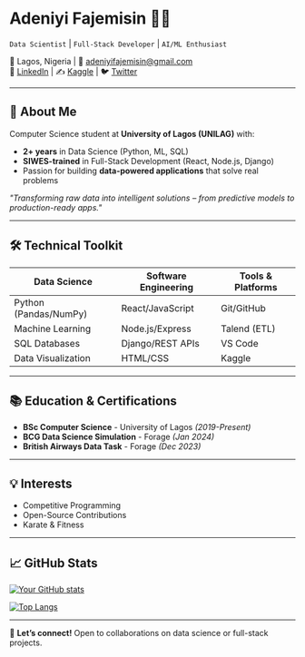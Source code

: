 # Adeniyi Fajemisin 👨‍💻

`Data Scientist` | `Full-Stack Developer` | `AI/ML Enthusiast`

📍 Lagos, Nigeria | 📧 [adeniyifajemisin@gmail.com](mailto:adeniyifajemisin@gmail.com)  
🔗 [LinkedIn](https://linkedin.com/in/adeniyi-fajemisin-326bb2229) | ✍️ [Kaggle](https://www.kaggle.com/fajemisinadeniyi/) | 🐦 [Twitter](https://x.com/neecrownsmith)

---

## 🚀 About Me
Computer Science student at **University of Lagos (UNILAG)** with:
- **2+ years** in Data Science (Python, ML, SQL)
- **SIWES-trained** in Full-Stack Development (React, Node.js, Django)
- Passion for building **data-powered applications** that solve real problems

*"Transforming raw data into intelligent solutions – from predictive models to production-ready apps."*

---

## 🛠️ Technical Toolkit

| **Data Science**       | **Software Engineering** | **Tools & Platforms**  |
|------------------------|--------------------------|------------------------|
| Python (Pandas/NumPy)  | React/JavaScript        | Git/GitHub            |
| Machine Learning       | Node.js/Express         | Talend (ETL)          |
| SQL Databases          | Django/REST APIs        | VS Code               |
| Data Visualization     | HTML/CSS                | Kaggle                |


---

## 📚 Education & Certifications
- **BSc Computer Science** - University of Lagos *(2019-Present)*  
- **BCG Data Science Simulation** - Forage *(Jan 2024)*  
- **British Airways Data Task** - Forage *(Dec 2023)*  

---

## 💡 Interests
- Competitive Programming
- Open-Source Contributions
- Karate & Fitness

---

## 📈 GitHub Stats  
[![Your GitHub stats](https://github-readme-stats.vercel.app/api?username=neecrownsmith&show_icons=true&theme=radical)](https://github.com/neecrownsmith)

[![Top Langs](https://github-readme-stats.vercel.app/api/top-langs/?username=neecrownsmith&layout=compact)](https://github.com/neecrownsmith)

---

🤝 **Let’s connect!** Open to collaborations on data science or full-stack projects.
